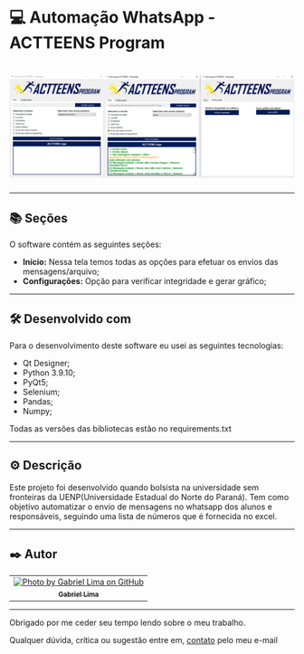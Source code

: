 # 💻 Automação WhatsApp - ACTTEENS Program

<h1 align="center">
  <img src="public/assets/preview.png">
</h1>

---

## 📚 Seções

O software contém as seguintes seções:

- **Início:** Nessa tela temos todas as opções para efetuar os envios das mensagens/arquivo;
- **Configurações:** Opção para verificar integridade e gerar gráfico;

---

## 🛠️ Desenvolvido com

Para o desenvolvimento deste software eu usei as seguintes tecnologias:

- Qt Designer;
- Python 3.9.10;
- PyQt5;
- Selenium;
- Pandas;
- Numpy;

Todas as versões das bibliotecas estão no requirements.txt

---

## ⚙️ Descrição

Este projeto foi desenvolvido quando bolsista na universidade sem fronteiras da UENP(Universidade Estadual do Norte do Paraná). Tem como objetivo automatizar o envio de mensagens no whatsapp dos alunos e responsáveis, seguindo uma lista de números que é fornecida no excel.

---

## ✒️ Autor

<table>
  <tr>
    <td align="center">
      <a href="https://github.com/Gabriellimmaa">
        <img src="https://avatars3.githubusercontent.com/u/42157830" width="100px;" alt="Photo by Gabriel Lima on GitHub"/><br>
        <sub>
          <b>Gabriel Lima</b>
        </sub>
      </a>
    </td>
  </tr>
</table>

---

Obrigado por me ceder seu tempo lendo sobre o meu trabalho.

Qualquer dúvida, crítica ou sugestão entre em, <a href="mailto:gabriellimamoraes@gmail.com/">contato</a> pelo meu e-mail
